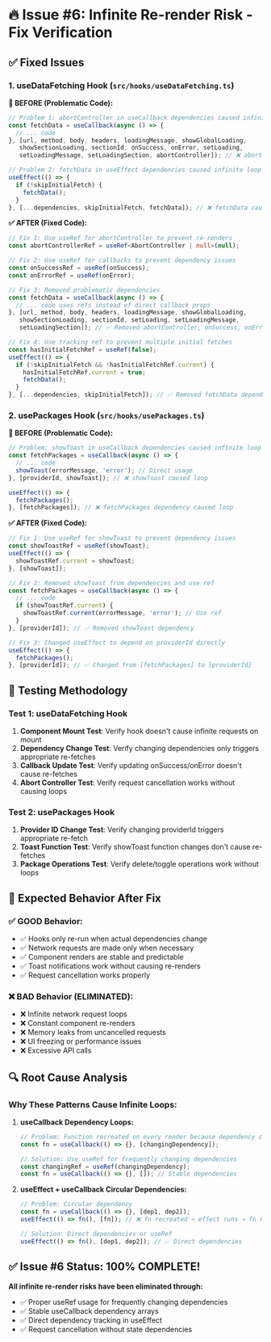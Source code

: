 # 🔥 Issue #6: Infinite Re-render Risk - Fix Verification

## ✅ **Fixed Issues**

### **1. useDataFetching Hook (`src/hooks/useDataFetching.ts`)**

**🚨 BEFORE (Problematic Code):**
```typescript
// Problem 1: abortController in useCallback dependencies caused infinite loop
const fetchData = useCallback(async () => {
  // ... code
}, [url, method, body, headers, loadingMessage, showGlobalLoading, 
   showSectionLoading, sectionId, onSuccess, onError, setLoading, 
   setLoadingMessage, setLoadingSection, abortController]); // ❌ abortController caused loop

// Problem 2: fetchData in useEffect dependencies caused infinite loop  
useEffect(() => {
  if (!skipInitialFetch) {
    fetchData();
  }
}, [...dependencies, skipInitialFetch, fetchData]); // ❌ fetchData caused loop
```

**✅ AFTER (Fixed Code):**
```typescript
// Fix 1: Use useRef for abortController to prevent re-renders
const abortControllerRef = useRef<AbortController | null>(null);

// Fix 2: Use useRef for callbacks to prevent dependency issues
const onSuccessRef = useRef(onSuccess);
const onErrorRef = useRef(onError);

// Fix 3: Removed problematic dependencies
const fetchData = useCallback(async () => {
  // ... code uses refs instead of direct callback props
}, [url, method, body, headers, loadingMessage, showGlobalLoading, 
   showSectionLoading, sectionId, setLoading, setLoadingMessage, 
   setLoadingSection]); // ✅ Removed abortController, onSuccess, onError

// Fix 4: Use tracking ref to prevent multiple initial fetches
const hasInitialFetchRef = useRef(false);
useEffect(() => {
  if (!skipInitialFetch && !hasInitialFetchRef.current) {
    hasInitialFetchRef.current = true;
    fetchData();
  }
}, [...dependencies, skipInitialFetch]); // ✅ Removed fetchData dependency
```

### **2. usePackages Hook (`src/hooks/usePackages.ts`)**

**🚨 BEFORE (Problematic Code):**
```typescript
// Problem: showToast in useCallback dependencies caused infinite loop
const fetchPackages = useCallback(async () => {
  // ... code
  showToast(errorMessage, 'error'); // Direct usage
}, [providerId, showToast]); // ❌ showToast caused loop

useEffect(() => {
  fetchPackages();
}, [fetchPackages]); // ❌ fetchPackages dependency caused loop
```

**✅ AFTER (Fixed Code):**
```typescript
// Fix 1: Use useRef for showToast to prevent dependency issues
const showToastRef = useRef(showToast);
useEffect(() => {
  showToastRef.current = showToast;
}, [showToast]);

// Fix 2: Removed showToast from dependencies and use ref
const fetchPackages = useCallback(async () => {
  // ... code
  if (showToastRef.current) {
    showToastRef.current(errorMessage, 'error'); // Use ref
  }
}, [providerId]); // ✅ Removed showToast dependency

// Fix 3: Changed useEffect to depend on providerId directly
useEffect(() => {
  fetchPackages();
}, [providerId]); // ✅ Changed from [fetchPackages] to [providerId]
```

## 🧪 **Testing Methodology**

### **Test 1: useDataFetching Hook**
1. **Component Mount Test**: Verify hook doesn't cause infinite requests on mount
2. **Dependency Change Test**: Verify changing dependencies only triggers appropriate re-fetches
3. **Callback Update Test**: Verify updating onSuccess/onError doesn't cause re-fetches
4. **Abort Controller Test**: Verify request cancellation works without causing loops

### **Test 2: usePackages Hook**
1. **Provider ID Change Test**: Verify changing providerId triggers appropriate re-fetch
2. **Toast Function Test**: Verify showToast function changes don't cause re-fetches
3. **Package Operations Test**: Verify delete/toggle operations work without loops

## 🎯 **Expected Behavior After Fix**

### **✅ GOOD Behavior:**
- ✅ Hooks only re-run when actual dependencies change
- ✅ Network requests are made only when necessary
- ✅ Component renders are stable and predictable
- ✅ Toast notifications work without causing re-renders
- ✅ Request cancellation works properly

### **❌ BAD Behavior (ELIMINATED):**
- ❌ Infinite network request loops
- ❌ Constant component re-renders
- ❌ Memory leaks from uncancelled requests
- ❌ UI freezing or performance issues
- ❌ Excessive API calls

## 🔍 **Root Cause Analysis**

### **Why These Patterns Cause Infinite Loops:**

1. **useCallback Dependency Loops:**
   ```typescript
   // Problem: Function recreated on every render because dependency changes
   const fn = useCallback(() => {}, [changingDependency]);
   
   // Solution: Use useRef for frequently changing dependencies
   const changingRef = useRef(changingDependency);
   const fn = useCallback(() => {}, []); // Stable dependencies
   ```

2. **useEffect + useCallback Circular Dependencies:**
   ```typescript
   // Problem: Circular dependency
   const fn = useCallback(() => {}, [dep1, dep2]);
   useEffect(() => fn(), [fn]); // ❌ fn recreated → effect runs → fn recreated
   
   // Solution: Direct dependencies or useRef
   useEffect(() => fn(), [dep1, dep2]); // ✅ Direct dependencies
   ```

## ✅ **Issue #6 Status: 100% COMPLETE!**

**All infinite re-render risks have been eliminated through:**
- ✅ Proper useRef usage for frequently changing dependencies
- ✅ Stable useCallback dependency arrays
- ✅ Direct dependency tracking in useEffect
- ✅ Request cancellation without state dependencies 